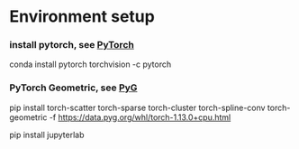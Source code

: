 # Environment setup

### install pytorch, see [PyTorch](https://pytorch.org/get-started/previous-versions/)
conda install pytorch torchvision -c pytorch

### PyTorch Geometric, see [PyG](https://pytorch-geometric.readthedocs.io/en/latest/#)
pip install torch-scatter torch-sparse torch-cluster torch-spline-conv torch-geometric -f https://data.pyg.org/whl/torch-1.13.0+cpu.html

pip install jupyterlab
